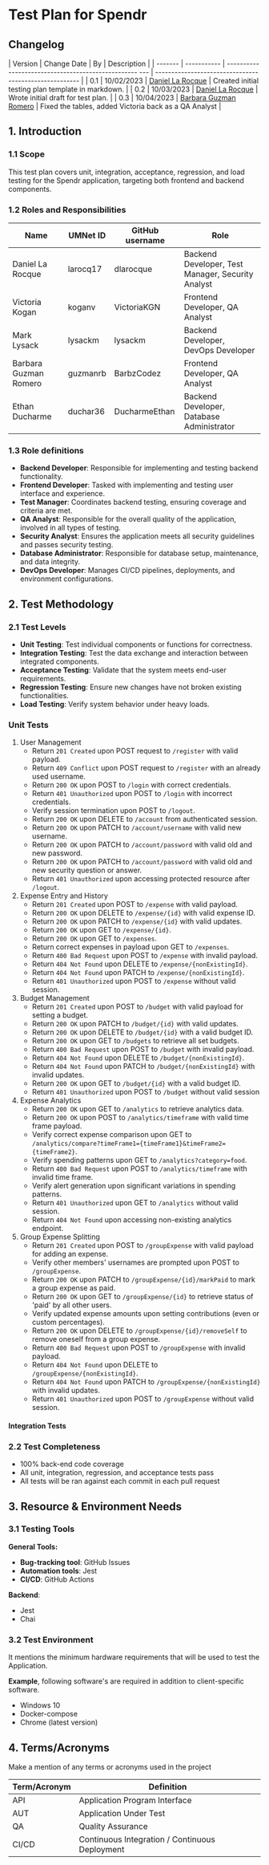 # Test Plan for Spendr

## Changelog

| Version | Change Date | By                                                     | Description                                            |
| ------- | ----------- | -------------------------------------------------- --- | ------------------------------------------------------ |
| 0.1     | 10/02/2023  | [Daniel La Rocque](https://github.com/dlarocque)       | Created initial testing plan template in markdown.     |
| 0.2     | 10/03/2023  | [Daniel La Rocque](https://github.com/dlarocque)       | Wrote initial draft for test plan.                     |
| 0.3     | 10/04/2023  | [Barbara Guzman Romero](https://github.com/dlarocque)  | Fixed the tables, added Victoria back as a QA Analyst  |

## 1. Introduction

### 1.1 Scope

This test plan covers unit, integration, acceptance, regression, and load testing for the Spendr application, targeting both frontend and backend components.

### 1.2 Roles and Responsibilities

| Name                  | UMNet ID  | GitHub username | Role                                                |
| --------------------- | --------- | --------------- | --------------------------------------------------- |
| Daniel La Rocque      | larocq17  | dlarocque       | Backend Developer, Test Manager, Security Analyst   |
| Victoria Kogan        | koganv    | VictoriaKGN     | Frontend Developer, QA Analyst                      |
| Mark Lysack           | lysackm   | lysackm         | Backend Developer, DevOps Developer                 |
| Barbara Guzman Romero | guzmanrb  | BarbzCodez      | Frontend Developer, QA Analyst                      |
| Ethan Ducharme        | duchar36  | DucharmeEthan   | Backend Developer, Database Administrator           |

### 1.3 Role definitions

- **Backend Developer**:  Responsible for implementing and testing backend functionality.
- **Frontend Developer**: Tasked with implementing and testing user interface and experience.
- **Test Manager**: Coordinates backend testing, ensuring coverage and criteria are met.
- **QA Analyst**: Responsible for the overall quality of the application, involved in all types of testing.
- **Security Analyst**: Ensures the application meets all security guidelines and passes security testing.
- **Database Administrator**:  Responsible for database setup, maintenance, and data integrity.
- **DevOps Developer**: Manages CI/CD pipelines, deployments, and environment configurations.

## 2. Test Methodology

### 2.1 Test Levels

- **Unit Testing**: Test individual components or functions for correctness.
- **Integration Testing**: Test the data exchange and interaction between integrated components.
- **Acceptance Testing**: Validate that the system meets end-user requirements.
- **Regression Testing**: Ensure new changes have not broken existing functionalities.
- **Load Testing**: Verify system behavior under heavy loads.

### Unit Tests

1. User Management
   - Return `201 Created` upon POST request to `/register` with valid payload.
   - Return `409 Conflict` upon POST request to `/register` with an already used username.
   - Return `200 OK` upon POST to `/login` with correct credentials.
   - Return `401 Unauthorized` upon POST to `/login` with incorrect credentials.
   - Verify session termination upon POST to `/logout`.
   - Return `200 OK` upon DELETE to `/account` from authenticated session.
   - Return `200 OK` upon PATCH to `/account/username` with valid new username.
   - Return `200 OK` upon PATCH to `/account/password` with valid old and new password.
   - Return `200 OK` upon PATCH to `/account/password` with valid old and new security question or answer.
   - Return `401 Unauthorized` upon accessing protected resource after `/logout`.
2. Expense Entry and History
   - Return `201 Created` upon POST to `/expense` with valid payload.
   - Return `200 OK` upon DELETE to `/expense/{id}` with valid expense ID.
   - Return `200 OK` upon PATCH to `/expense/{id}` with valid updates.
   - Return `200 OK` upon GET to `/expense/{id}`.
   - Return `200 OK` upon GET to `/expenses`.
   - Return correct expenses in payload upon GET to `/expenses`.
   - Return `400 Bad Request` upon POST to `/expense` with invalid payload.
   - Return `404 Not Found` upon DELETE to `/expense/{nonExistingId}`.
   - Return `404 Not Found` upon PATCH to `/expense/{nonExistingId}`.
   - Return `401 Unauthorized` upon POST to `/expense` without valid session.
3. Budget Management
   - Return `201 Created` upon POST to `/budget` with valid payload for setting a budget.
   - Return `200 OK` upon PATCH to `/budget/{id}` with valid updates.
   - Return `200 OK` upon DELETE to `/budget/{id}` with a valid budget ID.
   - Return `200 OK` upon GET to `/budgets` to retrieve all set budgets.
   - Return `400 Bad Request` upon POST to `/budget` with invalid payload.
   - Return `404 Not Found` upon DELETE to `/budget/{nonExistingId}`.
   - Return `404 Not Found` upon PATCH to `/budget/{nonExistingId}` with invalid updates.
   - Return `200 OK` upon GET to `/budget/{id}` with a valid budget ID.
   - Return `401 Unauthorized` upon POST to `/budget` without valid session
4. Expense Analytics
   - Return `200 OK` upon GET to `/analytics` to retrieve analytics data.
   - Return `200 OK` upon POST to `/analytics/timeframe` with valid time frame payload.
   - Verify correct expense comparison upon GET to `/analytics/compare?timeFrame1={timeFrame1}&timeFrame2={timeFrame2}`.
   - Verify spending patterns upon GET to `/analytics?category=food`.
   - Return `400 Bad Request` upon POST to `/analytics/timeframe` with invalid time frame.
   - Verify alert generation upon significant variations in spending patterns.
   - Return `401 Unauthorized` upon GET to `/analytics` without valid session.
   - Return `404 Not Found` upon accessing non-existing analytics endpoint.
5. Group Expense Splitting
   - Return `201 Created` upon POST to `/groupExpense` with valid payload for adding an expense.
   - Verify other members' usernames are prompted upon POST to `/groupExpense`.
   - Return `200 OK` upon PATCH to `/groupExpense/{id}/markPaid` to mark a group expense as paid.
   - Return `200 OK` upon GET to `/groupExpense/{id}` to retrieve status of 'paid' by all other users.
   - Verify updated expense amounts upon setting contributions (even or custom percentages).
   - Return `200 OK` upon DELETE to `/groupExpense/{id}/removeSelf` to remove oneself from a group expense.
   - Return `400 Bad Request` upon POST to `/groupExpense` with invalid payload.
   - Return `404 Not Found` upon DELETE to `/groupExpense/{nonExistingId}`.
   - Return `404 Not Found` upon PATCH to `/groupExpense/{nonExistingId}` with invalid updates.
   - Return `401 Unauthorized` upon POST to `/groupExpense` without valid session.

#### Integration Tests

### 2.2 Test Completeness

- 100% back-end code coverage
- All unit, integration, regression, and acceptance tests pass
- All tests will be ran against each commit in each pull request

## 3. Resource & Environment Needs

### 3.1 Testing Tools

**General Tools:**

- **Bug-tracking tool**: GitHub Issues
- **Automation tools**: Jest
- **CI/CD**: GitHub Actions

**Backend**:

- Jest
- Chai

### 3.2 Test Environment

It mentions the minimum hardware requirements that will be used to test the Application.

**Example**, following software's are required in addition to client-specific software.

- Windows 10
- Docker-compose
- Chrome (latest version)

## 4. Terms/Acronyms

Make a mention of any terms or acronyms used in the project

| Term/Acronym | Definition                                       |
| ------------ | ------------------------------------------------ |
| API          | Application Program Interface                    |
| AUT          | Application Under Test                           |
| QA           | Quality Assurance                                |
| CI/CD        | Continuous Integration / Continuous Deployment   |
